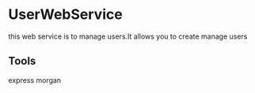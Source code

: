 # UserWebService

this web service is to manage users.It allows you to create manage users

## Tools
express
morgan
